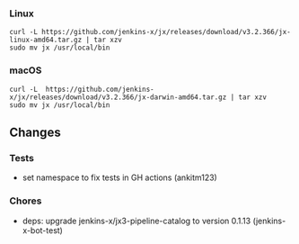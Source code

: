 ### Linux

```shell
curl -L https://github.com/jenkins-x/jx/releases/download/v3.2.366/jx-linux-amd64.tar.gz | tar xzv 
sudo mv jx /usr/local/bin
```

### macOS

```shell
curl -L  https://github.com/jenkins-x/jx/releases/download/v3.2.366/jx-darwin-amd64.tar.gz | tar xzv
sudo mv jx /usr/local/bin
```

## Changes

### Tests

* set namespace to fix tests in GH actions (ankitm123)

### Chores

* deps: upgrade jenkins-x/jx3-pipeline-catalog to version 0.1.13 (jenkins-x-bot-test)
